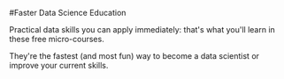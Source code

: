 #Faster Data Science Education

Practical data skills you can apply immediately: that's what you'll learn in these free micro-courses.

They're the fastest (and most fun) way to become a data scientist or improve your current skills.
